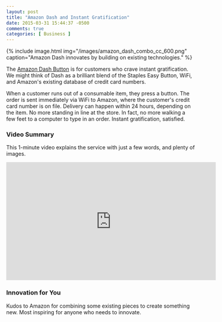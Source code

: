 ```yaml
---
layout: post
title: "Amazon Dash and Instant Gratification"
date: 2015-03-31 15:44:37 -0500
comments: true
categories: [ Business ]
---
```

{% include image.html img="/images/amazon_dash_combo_cc_600.png" caption="Amazon Dash innovates by building on existing technologies." %}

The [Amazon Dash Button](https://www.amazon.com/oc/dash-button) is for customers who crave instant gratification. We might think of Dash as a brilliant blend of the Staples Easy Button, WiFi, and Amazon's existing database of credit card numbers.
<!--more-->
When a customer runs out of a consumable item, they press a button. The order is sent immediately via WiFi to Amazon, where the customer's credit card number is on file. Delivery can happen within 24 hours, depending on the item. No more standing in line at the store. In fact, no more walking a few feet to a computer to type in an order. Instant gratification, satisfied.

### Video Summary
This 1-minute video explains the service with just a few words, and plenty of images.

<center><iframe width="560" height="315" src="https://www.youtube.com/embed/NMacTuHPWFI?rel=0&amp;showinfo=0" frameborder="0" allowfullscreen></iframe></center>

### Innovation for You
Kudos to Amazon for combining some existing pieces to create something new. Most inspiring for anyone who needs to innovate.

